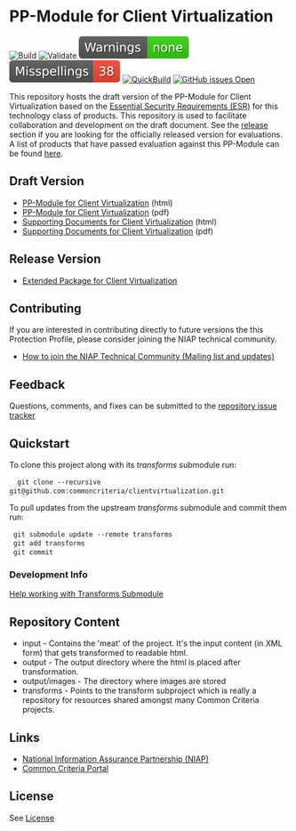 PP-Module for Client Virtualization 
============
![Build](https://github.com/commoncriteria/clientvirtualization/workflows/Build/badge.svg)
![Validate](https://github.com/commoncriteria/clientvirtualization/workflows/Validate/badge.svg)
[![SanityChecks](https://raw.githubusercontent.com/commoncriteria/clientvirtualization/gh-pages/master/warnings-badge.svg)](https://github.com/commoncriteria/clientvirtualization/blob/gh-pages/SanityChecksOutput.md)
[![SpellCheck](https://raw.githubusercontent.com/commoncriteria/clientvirtualization/gh-pages/master/spell-badge.svg)](https://github.com/commoncriteria/clientvirtualization/blob/gh-pages/SpellCheckReport.txt)
[![QuickBuild](https://github.com/commoncriteria/clientvirtualization/actions/workflows/quick_build.yml/badge.svg)](https://commoncriteria.github.io/clientvirtualization/clientvirtualization-release.html)
[![GitHub issues Open](https://img.shields.io/github/issues/commoncriteria/clientvirtualization.svg?maxAge=2592000)](https://github.com/commoncriteria/clientvirtualization/issues) 


This repository hosts the draft version of the PP-Module for Client Virtualization based on the 
[Essential Security Requirements (ESR)](https://commoncriteria.github.io/pp/clientvirtualization/clientvirtualization-esr.html) for this technology class of 
products. This repository is used to facilitate collaboration and development on the draft document. 
See the [release](#Release-Version) section if you are looking for the officially released version for evaluations. 
A list of products that have passed evaluation against this PP-Module can be found [here](https://www.niap-ccevs.org/Profile/Info.cfm?id=409).

## Draft Version

* [PP-Module for Client Virtualization](https://commoncriteria.github.io/pp/clientvirtualization/clientvirtualization-release.html) (html)
* [PP-Module for Client Virtualization](https://commoncriteria.github.io/pp/clientvirtualization/clientvirtualization-release.pdf) (pdf)
* [Supporting Documents for Client Virtualization](https://commoncriteria.github.io/pp/clientvirtualization/clientvirtualization-sd.html) (html)
* [Supporting Documents for Client Virtualization](https://commoncriteria.github.io/pp/clientvirtualization/clientvirtualization-sd.pdf) (pdf)


## Release Version
* [Extended Package for Client Virtualization](https://www.niap-ccevs.org/Profile/Info.cfm?id=409)

## Contributing

If you are interested in contributing directly to future versions the this Protection Profile, please consider joining the NIAP technical community.
* [How to join the NIAP Technical Community (Mailing list and updates)](https://www.niap-ccevs.org/NIAP_Evolution/tech_communities.cfm)

## Feedback

Questions, comments, and fixes can be submitted to the [repository issue tracker](https://github.com/commoncriteria/clientvirtualization/issues)


## Quickstart
To clone this project along with its _transforms_ submodule run:

````
  git clone --recursive git@github.com:commoncriteria/clientvirtualization.git
````
To pull updates from the upstream _transforms_ submodule and commit them run:
````
 git submodule update --remote transforms
 git add transforms
 git commit
````

### Development Info
[Help working with Transforms Submodule](https://github.com/commoncriteria/transforms/wiki/Working-with-Transforms-as-a-Submodule)

## Repository Content
* input - Contains the 'meat' of the project. It's the input content (in XML form) that gets transformed to readable html.
* output - The output directory where the html is placed after transformation.
* output/images - The directory where images are stored
* transforms - Points to the transform subproject which is really a repository for resources shared amongst many Common Criteria projects.

## Links 
* [National Information Assurance Partnership (NIAP)](https://www.niap-ccevs.org/)
* [Common Criteria Portal](https://www.commoncriteriaportal.org/)

## License

See [License](./LICENSE)
